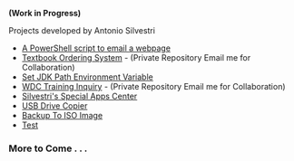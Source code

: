 **(Work in Progress)**

Projects developed by Antonio Silvestri 

+ [A PowerShell script to email a webpage](https://github.com/bytecodeman/PowerShell-Email-Webpage)
+ [Textbook Ordering System](https://github.com/bytecodeman/Bookstore-Ordering-System) - (Private Repository Email me for Collaboration)
+ [Set JDK Path Environment Variable](https://github.com/bytecodeman/Set-JDK-Path-Environment-Variable)
+ [WDC Training Inquiry](https://github.com/bytecodeman/WDC-Training-Inquiry) - (Private Repository Email me for Collaboration)
+ [Silvestri's Special Apps Center](https://github.com/bytecodeman/Silvestri-s-Special-Apps-Center)
+ [USB Drive Copier](https://github.com/bytecodeman/USB-Drive-Copier.git)
+ [Backup To ISO Image](https://github.com/bytecodeman/Backup-To-ISO-Image)
+ [Test](test.md)

### More to Come . . .
